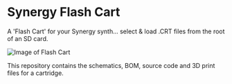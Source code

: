 # Synergy Flash Cart


A 'Flash Cart' for your Synergy synth... select & load .CRT files from the root of an SD card.  

![Image of Flash Cart](github.com/mallum/synergy-flash-cart/blob/master/pictures/cart-1.jpg)

This repository contains the schematics, BOM, source code and 3D print files for a cartridge. 

